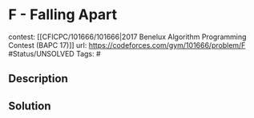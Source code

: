 # F - Falling Apart

contest: [[CFICPC/101666/101666|2017 Benelux Algorithm Programming Contest (BAPC 17)]]
url: https://codeforces.com/gym/101666/problem/F
#Status/UNSOLVED
Tags: #

## Description

## Solution

